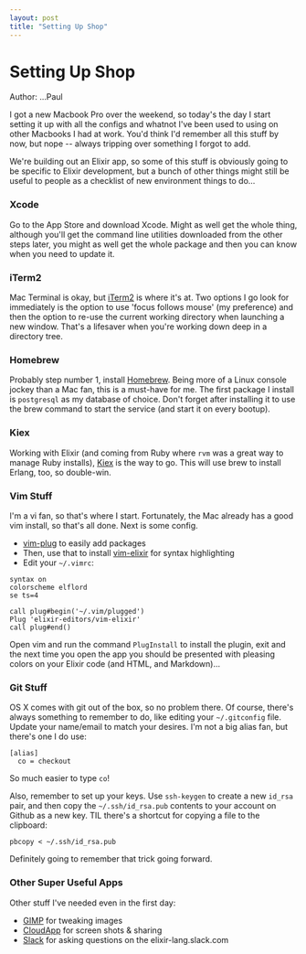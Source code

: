 ```yaml
---
layout: post
title: "Setting Up Shop"
---
```


# Setting Up Shop

Author: ...Paul

I got a new Macbook Pro over the weekend, so today's the day I start setting
it up with all the configs and whatnot I've been used to using on other
Macbooks I had at work.  You'd think I'd remember all this stuff by now, but
nope -- always tripping over something I forgot to add.

We're building out an Elixir app, so some of this stuff is obviously going to
be specific to Elixir development, but a bunch of other things might still be
useful to people as a checklist of new environment things to do...

### Xcode

Go to the App Store and download Xcode.  Might as well get the whole thing,
although you'll get the command line utilities downloaded from the other steps
later, you might as well get the whole package and then you can know when you
need to update it.

### iTerm2

Mac Terminal is okay, but [iTerm2](https://www.iterm2.com/) is where it's at.
Two options I go look for immediately is the option to use 'focus follows
mouse' (my preference) and then the option to re-use the current working
directory when launching a new window.  That's a lifesaver when you're working
down deep in a directory tree.

### Homebrew

Probably step number 1, install [Homebrew](https://brew.sh/).  Being more of a
Linux console jockey than a Mac fan, this is a must-have for me.  The first
package I install is `postgresql` as my database of choice.  Don't forget after
installing it to use the brew command to start the service (and start it on 
every bootup).

### Kiex

Working with Elixir (and coming from Ruby where `rvm` was a great way to manage Ruby installs), [Kiex](https://github.com/taylor/kiex) is the way to go.  This
will use brew to install Erlang, too, so double-win.

### Vim Stuff

I'm a vi fan, so that's where I start.  Fortunately, the Mac already has a good
vim install, so that's all done.  Next is some config.

* [vim-plug](https://github.com/junegunn/vim-plug) to easily add packages
* Then, use that to install [vim-elixir](https://github.com/elixir-editors/vim-elixir) for syntax highlighting
* Edit your `~/.vimrc`:

```
syntax on
colorscheme elflord
se ts=4

call plug#begin('~/.vim/plugged')
Plug 'elixir-editors/vim-elixir'
call plug#end()
```

Open vim and run the command `PlugInstall` to install the plugin, exit and
the next time you open the app you should be presented with pleasing colors
on your Elixir code (and HTML, and Markdown)...

### Git Stuff

OS X comes with git out of the box, so no problem there.  Of course, there's
always something to remember to do, like editing your `~/.gitconfig` file.
Update your name/email to match your desires.  I'm not a big alias fan, but
there's one I do use:

```
[alias]
  co = checkout
```

So much easier to type `co`!

Also, remember to set up your keys.  Use `ssh-keygen` to create a new `id_rsa`
pair, and then copy the `~/.ssh/id_rsa.pub` contents to your account on Github
as a new key.  TIL there's a shortcut for copying a file to the clipboard:

```
pbcopy < ~/.ssh/id_rsa.pub
```

Definitely going to remember that trick going forward.

### Other Super Useful Apps

Other stuff I've needed even in the first day:

* [GIMP](https://www.gimp.org/downloads/) for tweaking images
* [CloudApp](https://www.getcloudapp.com/) for screen shots & sharing
* [Slack](https://slack.com/) for asking questions on the elixir-lang.slack.com

